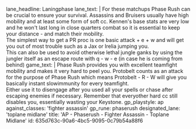 lane_headline: Laningphase
lane_text: |
  For these matchups Phase Rush can be crucial to ensure your survival. Assassins and Bruisers usually have high mobility and at least some form of soft cc. Kennen's base stats are very low and he won't last long in close quarters combat so it is essential to keep your distance - and match their mobility.  
  The simplest way to get a PR proc is one basic attack + e + w and will get you out of most trouble such as a Jax or Irelia jumping you.  
  This can also be used to avoid otherwise lethal jungle ganks by using the jungler itself as an escape route with q - w - e (in case he is coming from behind)
game_text: |
  Phase Rush provides you with excellent teamfight mobility and makes it very hard to peel you. Protobelt counts as an attack for the purpose of Phase Rush which means Protobelt - R - W will give you basically instant slowimmunity for every teamfight.  
  Either use it to disengage after you used all your spells or chase after escaping enemies if necessary. Remember that everyother hard cc still disables you, essentially wasting your Keystone.
gp_playstyle: ap
against_classes: 'fighter assassin'
gp_rune: phaserush
designated_lane: 'toplane midlane'
title: 'AP - Phaserush - Fighter Assassin - Toplane Midlane'
id: 635d763c-90a6-4bc5-9095-0c79b54a88f6
